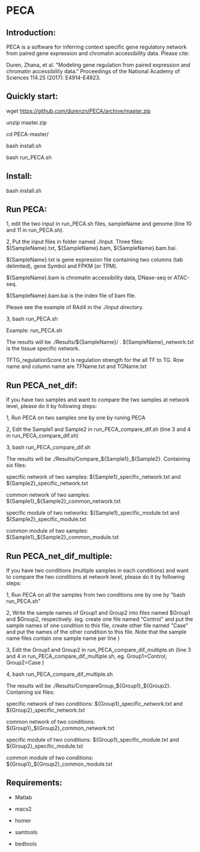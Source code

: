 # PECA

## Introduction:

PECA is a software for inferring context specific gene regulatory network from paired gene expression and chromatin accessibility data.
Please cite: 

Duren, Zhana, et al. "Modeling gene regulation from paired expression and chromatin accessibility data." Proceedings of the National Academy of Sciences 114.25 (2017): E4914-E4923.

## Quickly start:

wget https://github.com/durenzn/PECA/archive/master.zip

unzip master.zip

cd PECA-master/

bash install.sh

bash run_PECA.sh

## Install:

bash install.sh

## Run PECA:

1, edit the two input in run_PECA.sh files, sampleName and genome (line 10 and 11 in run_PECA.sh).

2, Put the input files in folder named ./Input. Three files: ${SampleName}.txt, ${SampleName}.bam, ${SampleName}.bam.bai.

${SampleName}.txt is gene expression file containing two columns (tab delimited), gene Symbol and FPKM (or TPM). 

${SampleName}.bam is chromatin accessibility data, DNase-seq or ATAC-seq. 

${SampleName}.bam.bai is the index file of bam file. 

Please see the example of RAd4 in the ./Input directory.

3, bash run_PECA.sh

Example: run_PECA.sh

The results will be ./Results/${SampleName}/ .
${SampleName}_network.txt is the tissue specific network.

TFTG_regulationScore.txt is regulation strength for the all TF to TG. Row name and column name are TFName.txt and TGName.txt

## Run PECA_net_dif:
If you have two samples and want to compare the two samples at network level, please do it by following steps:

1, Run PECA on two samples one by one by runing PECA

2, Edit the Sample1 and Sample2 in run_PECA_compare_dif.sh (line 3 and 4 in run_PECA_compare_dif.sh)

3, bash run_PECA_compare_dif.sh

The results will be ./Results/Compare_${Sample1}_${Sample2}. Containing six files:  

specific network of two samples: ${Sample1}_specific_network.txt and ${Sample2}_specific_network.txt

common network of two samples: ${Sample1}_${Sample2}_common_network.txt 

specific module of two networks:  ${Sample1}_specific_module.txt and ${Sample2}_specific_module.txt

common module of two samples: ${Sample1}_${Sample2}_common_module.txt 

## Run PECA_net_dif_multiple:
If you have two conditions (multiple samples in each conditions) and want to compare the two conditions at network level, please do it by following steps:

1, Run PECA on all the samples from two conditions one by one by "bash run_PECA.sh"

2, Write the sample names of Group1 and Group2 into files named $Group1 and $Group2, respectively. (eg. create one file named "Control" and put the sample names of one condition to this file, create other file named "Case" and put the names of the other condition to this file. Note that the sample name files contain one sample name per line )

3, Edit the Group1 and Group2 in run_PECA_compare_dif_multiple.sh (line 3 and 4 in run_PECA_compare_dif_multiple.sh, eg. Group1=Control; Group2=Case )

4, bash run_PECA_compare_dif_multiple.sh

The results will be ./Results/CompareGroup_${Group1}_${Group2}. Containing six files:  

specific network of two conditions: ${Group1}_specific_network.txt and ${Group2}_specific_network.txt

common network of two conditions: ${Group1}_${Group2}_common_network.txt 

specific module of two conditions:  ${Group1}_specific_module.txt and ${Group2}_specific_module.txt

common module of two conditions: ${Group1}_${Group2}_common_module.txt

## Requirements:

* Matlab

* macs2

* homer

* samtools

* bedtools



